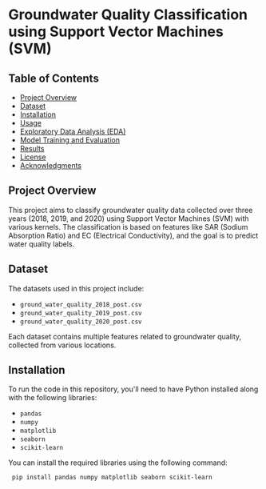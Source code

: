 # Groundwater Quality Classification using Support Vector Machines (SVM)

## Table of Contents
- [Project Overview](#project-overview)
- [Dataset](#dataset)
- [Installation](#installation)
- [Usage](#usage)
- [Exploratory Data Analysis (EDA)](#exploratory-data-analysis-eda)
- [Model Training and Evaluation](#model-training-and-evaluation)
- [Results](#results)
- [License](#license)
- [Acknowledgments](#acknowledgments)

## Project Overview

This project aims to classify groundwater quality data collected over three years (2018, 2019, and 2020) using Support Vector Machines (SVM) with various kernels. The classification is based on features like SAR (Sodium Absorption Ratio) and EC (Electrical Conductivity), and the goal is to predict water quality labels.

## Dataset

The datasets used in this project include:
- `ground_water_quality_2018_post.csv`
- `ground_water_quality_2019_post.csv`
- `ground_water_quality_2020_post.csv`

Each dataset contains multiple features related to groundwater quality, collected from various locations.

## Installation

To run the code in this repository, you'll need to have Python installed along with the following libraries:

- `pandas`
- `numpy`
- `matplotlib`
- `seaborn`
- `scikit-learn`

You can install the required libraries using the following command:

```bash
 pip install pandas numpy matplotlib seaborn scikit-learn
